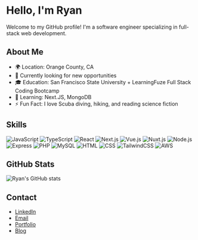 # Hello, I'm Ryan

Welcome to my GitHub profile! I'm a software engineer specializing in full-stack web development.

## About Me

- 🌍 Location: Orange County, CA
- 💼 Currently looking for new opportunities
- 🎓 Education: San Francisco State University + LearningFuze Full Stack Coding Bootcamp
- 🌱 Learning: Next.JS, MongoDB
- ⚡ Fun Fact: I love Scuba diving, hiking, and reading science fiction

## Skills
![JavaScript](https://img.shields.io/badge/JavaScript-F7DF1E?style=for-the-badge&logo=javascript&logoColor=black)
![TypeScript](https://img.shields.io/badge/TypeScript-007ACC?style=for-the-badge&logo=typescript&logoColor=white)
![React](https://img.shields.io/badge/React-20232A?style=for-the-badge&logo=react&logoColor=61DAFB)
![Next.js](https://img.shields.io/badge/Next.js-000000?style=for-the-badge&logo=nextdotjs&logoColor=white)
![Vue.js](https://img.shields.io/badge/Vue.js-4FC08D?style=for-the-badge&logo=vue.js&logoColor=white)
![Nuxt.js](https://img.shields.io/badge/Nuxt.js-00C58E?style=for-the-badge&logo=nuxtdotjs&logoColor=white)
![Node.js](https://img.shields.io/badge/Node.js-339933?style=for-the-badge&logo=nodedotjs&logoColor=white)
![Express](https://img.shields.io/badge/Express-000000?style=for-the-badge&logo=express&logoColor=white)
![PHP](https://img.shields.io/badge/PHP-777BB4?style=for-the-badge&logo=php&logoColor=white)
![MySQL](https://img.shields.io/badge/MySQL-4479A1?style=for-the-badge&logo=mysql&logoColor=white)
![HTML](https://img.shields.io/badge/HTML5-E34F26?style=for-the-badge&logo=html5&logoColor=white)
![CSS](https://img.shields.io/badge/CSS3-1572B6?style=for-the-badge&logo=css3&logoColor=white)
![TailwindCSS](https://img.shields.io/badge/Tailwind_CSS-38B2AC?style=for-the-badge&logo=tailwind-css&logoColor=white)
![AWS](https://img.shields.io/badge/Amazon_AWS-232F3E?style=for-the-badge&logo=amazon-aws&logoColor=white)

## GitHub Stats

![Ryan's GitHub stats](https://github-readme-stats.vercel.app/api?username=ryan-griego&show_icons=true&theme=radical)

## Contact

- [LinkedIn]([https://www.linkedin.com/in/yourprofile/](https://www.linkedin.com/in/ryan-griego-2134a340/))
- [Email](mailto:ryangriego@gmail.com)
- [Portfolio](https://ryangriego.com/)
- [Blog](https://ryangriego.com/blog)
